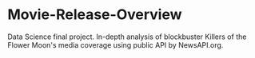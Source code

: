 # Movie-Release-Overview
Data Science final project. In-depth analysis of blockbuster Killers of the Flower Moon's media coverage using public API by NewsAPI.org.

